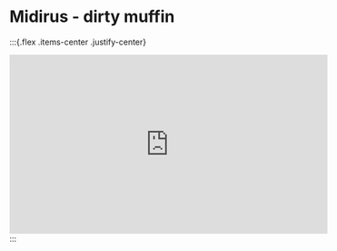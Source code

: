 # Midirus - dirty muffin




:::{.flex .items-center .justify-center}
<iframe width="560" height="315" src="https://www.youtube.com/embed/xsqMZihEaKA" title="YouTube video player" frameborder="0" allow="accelerometer; autoplay; clipboard-write; encrypted-media; gyroscope; picture-in-picture" allowfullscreen></iframe>
:::
